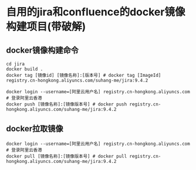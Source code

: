 # 自用的jira和confluence的docker镜像构建项目(带破解)


## docker镜像构建命令
```shell
cd jira
docker build .
docker tag [镜像id] [镜像名称]:[版本号] # docker tag [ImageId] registry.cn-hongkong.aliyuncs.com/suhang-me/jira:9.4.2

docker login --username=[阿里云用户名] registry.cn-hongkong.aliyuncs.com # 登录阿里云香港
docker push [镜像名称]:[镜像版本号] # docker push registry.cn-hongkong.aliyuncs.com/suhang-me/jira:9.4.2

```

## docker拉取镜像
```shell
docker login --username=[阿里云用户名] registry.cn-hongkong.aliyuncs.com # 登录阿里云香港
docker pull [镜像名称]:[镜像版本号] # docker pull registry.cn-hongkong.aliyuncs.com/suhang-me/jira:9.4.2
```